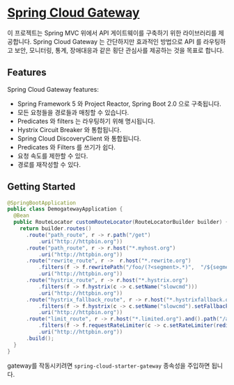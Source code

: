 # [Spring Cloud Gateway](https://spring.io/projects/spring-cloud-gateway)

이 프로젝트는 Spring MVC 위에서 API 게이트웨이를 구축하기 위한 라이브러리를 제공합니다.
Spring Cloud Gateway 는 간단하지만 효과적인 방법으로 API 를 라우팅하고 보안, 모니터링, 통계, 장애대응과 같은 횡단 관심사를 제공하는 것을
목표로 합니다.

## Features

Spring Cloud Gateway features:

- Spring Framework 5 와 Project Reactor, Spring Boot 2.0 으로 구축됩니다.
- 모든 요청들을 경로들과 매칭할 수 있습니다.
- Predicates 와 filters 는 라우팅하기 위해 명시됩니다.
- Hystrix Circuit Breaker 와 통합됩니다.
- Spring Cloud DiscoveryClient 와 통합됩니다.
- Predicates 와 Filters 를 쓰기가 쉽다.
- 요청 속도를 제한할 수 있다.
- 경로를 재작성할 수 있다.

## Getting Started

```java
@SpringBootApplication
public class DemogatewayApplication {
  @Bean
  public RouteLocator customRouteLocator(RouteLocatorBuilder builder) {
    return builder.routes()
      .route("path_route", r -> r.path("/get")
          .uri("http://httpbin.org"))
      .route("path_route", r -> r.host("*.myhost.org")
          .uri("http://httpbin.org"))
      .route("rewrite_route", r ->  r.host("*.rewrite.org")
          .filters(f -> f.rewritePath("/foo/(?<segment>.*)",  "/${segment}"))
          .uri("http://httpbin.org"))
      .route("hystrix_route", r -> r.host("*.hystrix.org")
          .filters(f -> f.hystrix(c -> c.setName("slowcmd")))
          .uri("http://httpbin.org"))
      .route("hystrix_fallback_route", r -> r.host("*.hystrixfallback.org")
          .filters(f -> f.hystrix(c -> c.setName("slowcmd").setFallbackUri("forward:/hystrixfallback")))
          .uri("http://httpbin.org"))
      .route("limit_route", r -> r.host("*.limited.org").and().path("/anything/**")
          .filters(f -> f.requestRateLimiter(c -> c.setRateLimiter(redisRateLimiter())))
          .uri("http://httpbin.org"))
      .build();
  }
}
```
gateway를 작동시키려면 `spring-cloud-starter-gateway` 종속성을 주입하면 됩니다.



